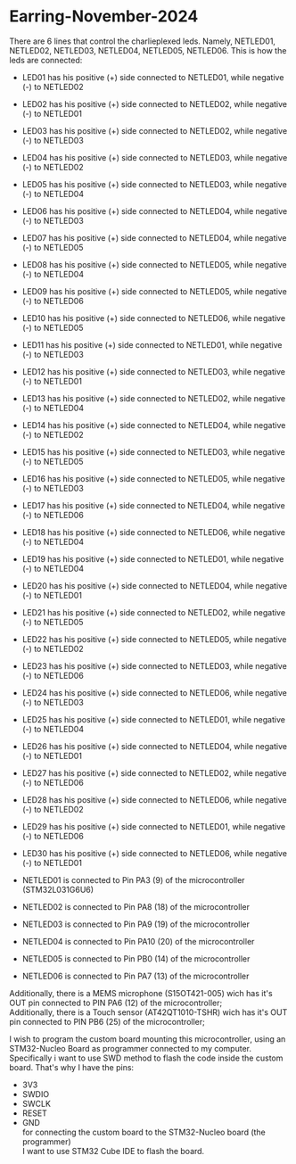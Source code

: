 # Earring-November-2024


There are 6 lines that control the charlieplexed leds.
Namely, NETLED01, NETLED02, NETLED03, NETLED04, NETLED05, NETLED06.
This is how the leds are connected:
- LED01 has his positive (+) side connected to NETLED01, while negative (-) to NETLED02
- LED02 has his positive (+) side connected to NETLED02, while negative (-) to NETLED01
- LED03 has his positive (+) side connected to NETLED02, while negative (-) to NETLED03
- LED04 has his positive (+) side connected to NETLED03, while negative (-) to NETLED02
- LED05 has his positive (+) side connected to NETLED03, while negative (-) to NETLED04
- LED06 has his positive (+) side connected to NETLED04, while negative (-) to NETLED03
- LED07 has his positive (+) side connected to NETLED04, while negative (-) to NETLED05
- LED08 has his positive (+) side connected to NETLED05, while negative (-) to NETLED04
- LED09 has his positive (+) side connected to NETLED05, while negative (-) to NETLED06
- LED10 has his positive (+) side connected to NETLED06, while negative (-) to NETLED05
- LED11 has his positive (+) side connected to NETLED01, while negative (-) to NETLED03
- LED12 has his positive (+) side connected to NETLED03, while negative (-) to NETLED01
- LED13 has his positive (+) side connected to NETLED02, while negative (-) to NETLED04
- LED14 has his positive (+) side connected to NETLED04, while negative (-) to NETLED02
- LED15 has his positive (+) side connected to NETLED03, while negative (-) to NETLED05
- LED16 has his positive (+) side connected to NETLED05, while negative (-) to NETLED03
- LED17 has his positive (+) side connected to NETLED04, while negative (-) to NETLED06
- LED18 has his positive (+) side connected to NETLED06, while negative (-) to NETLED04
- LED19 has his positive (+) side connected to NETLED01, while negative (-) to NETLED04
- LED20 has his positive (+) side connected to NETLED04, while negative (-) to NETLED01
- LED21 has his positive (+) side connected to NETLED02, while negative (-) to NETLED05
- LED22 has his positive (+) side connected to NETLED05, while negative (-) to NETLED02
- LED23 has his positive (+) side connected to NETLED03, while negative (-) to NETLED06
- LED24 has his positive (+) side connected to NETLED06, while negative (-) to NETLED03
- LED25 has his positive (+) side connected to NETLED01, while negative (-) to NETLED04
- LED26 has his positive (+) side connected to NETLED04, while negative (-) to NETLED01
- LED27 has his positive (+) side connected to NETLED02, while negative (-) to NETLED06
- LED28 has his positive (+) side connected to NETLED06, while negative (-) to NETLED02
- LED29 has his positive (+) side connected to NETLED01, while negative (-) to NETLED06
- LED30 has his positive (+) side connected to NETLED06, while negative (-) to NETLED01

- NETLED01 is connected to Pin PA3 (9) of the microcontroller (STM32L031G6U6)  
- NETLED02 is connected to Pin PA8 (18) of the microcontroller  
- NETLED03 is connected to Pin PA9 (19) of the microcontroller  
- NETLED04 is connected to Pin PA10 (20) of the microcontroller  
- NETLED05 is connected to Pin PB0 (14) of the microcontroller  
- NETLED06 is connected to Pin PA7 (13) of the microcontroller  

Additionally, there is a MEMS microphone (S15OT421-005) wich has it's OUT pin connected to PIN PA6 (12) of the microcontroller;  
Additionally, there is a Touch sensor (AT42QT1010-TSHR) wich has it's OUT pin connected to PIN PB6 (25) of the microcontroller;  

I wish to program the custom board mounting this microcontroller, using an STM32-Nucleo Board as programmer connected to my computer.  
Specifically i want to use SWD method to flash the code inside the custom board. That's why I have the pins:  
- 3V3
- SWDIO
- SWCLK
- RESET  
- GND  
for connecting the custom board to the STM32-Nucleo board (the programmer)  
I want to use STM32 Cube IDE to flash the board.



